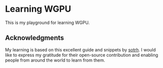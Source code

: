 # Learning WGPU

This is my playground for learning WGPU.

## Acknowledgments

My learning is based on this excellent guide and snippets by [sotrh](https://github.com/sotrh/learn-wgpu).
I would like to express my gratitude for their open-source contribution and enabling people from around the world to learn from them.

